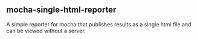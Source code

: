 ## mocha-single-html-reporter

A simple reporter for mocha that publishes results as a single html file and can be viewed without a server.


